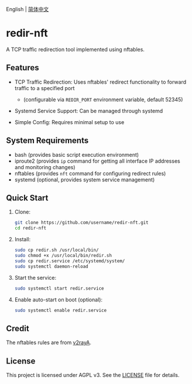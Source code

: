 English | [简体中文](README-zh.md)

# redir-nft

A TCP traffic redirection tool implemented using nftables.

## Features

- TCP Traffic Redirection: Uses nftables' redirect functionality to forward traffic to a specified port
  - (configurable via `REDIR_PORT` environment variable, default 52345)

- Systemd Service Support: Can be managed through systemd
- Simple Config: Requires minimal setup to use

## System Requirements

- bash (provides basic script execution environment)
- iproute2 (provides `ip` command for getting all interface IP addresses and monitoring changes)
- nftables (provides `nft` command for configuring redirect rules)
- systemd (optional, provides system service management)

## Quick Start

1. Clone:
   ```bash
   git clone https://github.com/username/redir-nft.git
   cd redir-nft
   ```

2. Install:
   ```bash
   sudo cp redir.sh /usr/local/bin/
   sudo chmod +x /usr/local/bin/redir.sh
   sudo cp redir.service /etc/systemd/system/
   sudo systemctl daemon-reload
   ```

3. Start the service:
   ```bash
   sudo systemctl start redir.service
   ```

4. Enable auto-start on boot (optional):
   ```bash
   sudo systemctl enable redir.service
   ```

## Credit

The nftables rules are from [v2rayA](https://github.com/v2rayA/v2rayA).

## License

This project is licensed under AGPL v3. See the [LICENSE](LICENSE) file for details.
